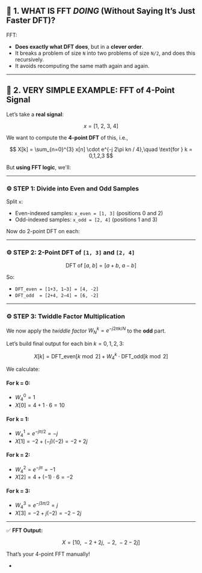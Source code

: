 ## 🔹 1. WHAT IS FFT *DOING* (Without Saying It’s Just Faster DFT)?

FFT:

* **Does exactly what DFT does**, but in a **clever order**.
* It breaks a problem of size `N` into two problems of size `N/2`, and does this recursively.
* It avoids recomputing the same math again and again.

---

## 🔹 2. VERY SIMPLE EXAMPLE: FFT of 4-Point Signal

Let’s take a **real signal**:

$$
x = [1,\ 2,\ 3,\ 4]
$$

We want to compute the **4-point DFT** of this, i.e.,

$$
X[k] = \sum_{n=0}^{3} x[n] \cdot e^{-j 2\pi kn / 4},\quad \text{for } k = 0,1,2,3
$$

But **using FFT logic**, we'll:

---

### ⚙️ STEP 1: Divide into Even and Odd Samples

Split `x`:

* Even-indexed samples: `x_even = [1, 3]` (positions 0 and 2)
* Odd-indexed samples: `x_odd = [2, 4]` (positions 1 and 3)

Now do 2-point DFT on each:

---

### ⚙️ STEP 2: 2-Point DFT of `[1, 3]` and `[2, 4]`

$$
\text{DFT of } [a,\ b] = [a + b,\ a - b]
$$

So:

* `DFT_even = [1+3, 1−3] = [4, -2]`
* `DFT_odd  = [2+4, 2−4] = [6, -2]`

---

### ⚙️ STEP 3: Twiddle Factor Multiplication

We now apply the *twiddle factor* $W_N^k = e^{-j2\pi k/N}$ to the **odd** part.

Let’s build final output for each bin $k = 0, 1, 2, 3$:

$$
X[k] = \text{DFT\_even}[k \bmod 2] + W_4^k \cdot \text{DFT\_odd}[k \bmod 2]
$$

We calculate:

#### For k = 0:

* $W_4^0 = 1$
* $X[0] = 4 + 1 \cdot 6 = 10$

#### For k = 1:

* $W_4^1 = e^{-j\pi/2} = -j$
* $X[1] = -2 + (-j)(-2) = -2 + 2j$

#### For k = 2:

* $W_4^2 = e^{-j\pi} = -1$
* $X[2] = 4 + (-1) \cdot 6 = -2$

#### For k = 3:

* $W_4^3 = e^{-j3\pi/2} = j$
* $X[3] = -2 + j(-2) = -2 - 2j$

---

✅ **FFT Output:**

$$
X = [10,\ -2+2j,\ -2,\ -2-2j]
$$

That’s your 4-point FFT manually!

-